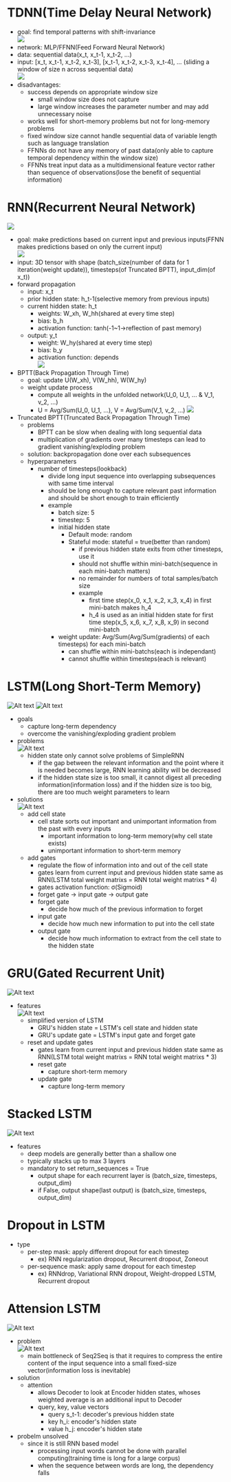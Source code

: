 # TDNN(Time Delay Neural Network)
- goal: find temporal patterns with shift-invariance    
![](images/2023-04-20-15-18-28.png)
- network: MLP/FFNN(Feed Forward Neural Network)  
- data: sequential data(x_t, x_t-1, x_t-2, ...)  
- input: [x_t, x_t-1, x_t-2, x_t-3], [x_t-1, x_t-2, x_t-3, x_t-4], ... (sliding a window of size n across sequential data)  
![](images/![](2023-04-20-15-14-42.png).png)  
- disadvantages:
    - success depends on appropriate window size
        - small window size does not capture
        - large window increases the parameter number and may add unnecessary noise
    - works well for short-memory problems but not for long-memory problems
    - fixed window size cannot handle sequential data of variable length such as language translation
    - FFNNs do not have any memory of past data(only able to capture temporal dependency within the window size)
    - FFNNs treat input data as a multidimensional feature vector rather than sequence of observations(lose the benefit of sequential information)

# RNN(Recurrent Neural Network)
![](images/2023-05-02-13-59-41.png)
- goal: make predictions based on current input and previous inputs(FFNN makes predictions based on only the current input)  
![](images/2023-04-20-15-47-49.png)
- input: 3D tensor with shape (batch_size(number of data for 1 iteration(weight update)), timesteps(of Truncated BPTT), input_dim(of x_t))
- forward propagation
    - input: x_t
    - prior hidden state: h_t-1(selective memory from previous inputs)
    - current hidden state: h_t
        - weights: W_xh, W_hh(shared at every time step)
        - bias: b_h
        - activation function: tanh(-1~1->reflection of past memory)
    - output: y_t
        - weight: W_hy(shared at every time step)
        - bias: b_y
        - activation function: depends  
    ![](images/2023-04-21-16-16-19.png)
- BPTT(Back Propagation Through Time)
    - goal: update U(W_xh), V(W_hh), W(W_hy)
    - weight update process
        - compute all weights in the unfolded network(U_0, U_1, ... & V_1, v_2, ...)
        - U = Avg/Sum(U_0, U_1, ...), V = Avg/Sum(V_1, v_2, ...)
    ![](images/2023-04-21-16-40-11.png)
- Truncated BPTT(Truncated Back Propagation Through Time)
    - problems
        - BPTT can be slow when dealing with long sequential data
        - multiplication of gradients over many timesteps can lead to gradient vanishing/exploding problem
    - solution: backpropagation done over each subsequences
    - hyperparameters
        - number of timesteps(lookback)
            - divide long input sequence into overlapping subsequences with same time interval
            - should be long enough to capture relevant past information and should be short enough to train efficiently
            - example
                - batch size: 5
                - timestep: 5
                - initial hidden state
                    - Default mode: random
                    - Stateful mode: stateful = true(better than random)
                        - if previous hidden state exits from other timesteps, use it
                        - should not shuffle within mini-batch(sequence in each mini-batch matters)
                        - no remainder for numbers of total samples/batch size
                        - example
                            - first time step(x_0, x_1, x_2, x_3, x_4) in first mini-batch makes h_4
                            - h_4 is used as an initial hidden state for first time step(x_5, x_6, x_7, x_8, x_9) in second mini-batch
                - weight update: Avg/Sum(Avg/Sum(gradients) of each timesteps) for each mini-batch
                    - can shuffle within mini-batchs(each is independant)
                    - cannot shuffle within timesteps(each is relevant)

# LSTM(Long Short-Term Memory)
![Alt text](images/image-1.png)
![Alt text](images/image-3.png)
- goals
    - capture long-term dependency
    - overcome the vanishing/exploding gradient problem
- problems  
    ![Alt text](images/image.png)
    - hidden state only cannot solve problems of SimpleRNN
        - if the gap between the relevant information and the point where it is needed becomes large, RNN learning ability will be decreased
        - if the hidden state size is too small, it cannot digest all preceding information(information loss) and if the hidden size is too big, there are too much weight parameters to learn
- solutions  
    ![Alt text](images/image-4.png)
    - add cell state
        - cell state sorts out important and unimportant information from the past with every inputs
            - important information to long-term memory(why cell state exists)
            - unimportant information to short-term memory
    - add gates
        - regulate the flow of information into and out of the cell state
        - gates learn from current input and previous hidden state same as RNN(LSTM total weight matrixs = RNN total weight matrixs * 4)
        - gates activation function: σ(Sigmoid)
        - forget gate → input gate → output gate
        - forget gate
            - decide how much of the previous information to forget
        - input gate
            - decide how much new information to put into the cell state
        - output gate
            - decide how much information to extract from the cell state to the hidden state

# GRU(Gated Recurrent Unit)
![Alt text](images/image-5.png)
- features  
    ![Alt text](images/image-6.png)
    - simplified version of LSTM
        - GRU's hidden state =  LSTM's cell state and hidden state
        - GRU's update gate = LSTM's input gate and forget gate
    - reset and update gates
        - gates learn from current input and previous hidden state same as RNN(LSTM total weight matrixs = RNN total weight matrixs * 3)
        - reset gate
            - capture short-term memory
        - update gate
            - capture long-term memory

# Stacked LSTM  
![Alt text](images/image-8.png)
- features
    - deep models are generally better than a shallow one
    - typically stacks up to max 3 layers
    - mandatory to set return_sequences = True
        - output shape for each recurrent layer is (batch_size, timesteps, output_dim)
        - if False, output shape(last output) is (batch_size, timesteps, output_dim)

# Dropout in LSTM
- type
    - per-step mask: apply different dropout for each timestep
        - ex) RNN regularization dropout, Recurrent dropout, Zoneout
    - per-sequence mask: apply same dropout for each timestep
        - ex) RNNdrop, Variational RNN dropout, Weight-dropped LSTM, Recurrent dropout

# Attension LSTM  
![Alt text](images/image-10.png)
- problem  
    ![Alt text](images/image-9.png)
    - main bottleneck of Seq2Seq is that it requires to compress the entire content of the input sequence into a small fixed-size vector(information loss is inevitable)
- solution
    - attention 
        - allows Decoder to look at Encoder hidden states, whoses weighted average is an additional input to Decoder
        - query, key, value vectors
            - query s_t-1: decoder's previous hidden state
            - key h_i: encoder's hidden state
            - value h_j: encoder's hidden state
- probelm unsolved
    - since it is still RNN based model
        - processing input words cannot be done with parallel computing(training time is long for a large corpus)
        - when the sequence between words are long, the dependency falls 